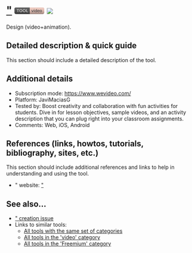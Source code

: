 # ["](UAH (Rosa))  [<img src="images/video.png" align="bottom">](https://github.com/e-CLOSE/Toolbox/issues?q=label%3A01_TOOL+label%3Avideo) [<img src="images/Freemium.png" align="bottom">](https://github.com/e-CLOSE/Toolbox/issues?q=label%3A01_TOOL+label%3AFreemium)

Design (video+animation).


## Detailed description & quick guide

This section should include a detailed description of the tool.


## Additional details

- Subscription mode: https://www.wevideo.com/
- Platform: JaviMaciasG
- Tested by: Boost creativity and collaboration with fun activities for students. Dive in for lesson objectives, sample videos, and an activity description that you can plug right into your classroom assignments.
- Comments: Web, iOS, Android


## References (links, howtos, tutorials, bibliography, sites, etc.)

This section should include additional references and links to help in
understanding and using the tool.

- " website: ["](UAH (Rosa))


## See also...

- [" creation issue](https://github.com/e-CLOSE/Toolbox/issues/66)
- Links to similar tools:
  - [All tools with the same set of categories](https://github.com/e-CLOSE/Toolbox/issues?q=label%3A01_TOOL+label%3AFreemium)
  - [All tools in the 'video' category](https://github.com/e-CLOSE/Toolbox/issues?q=label%3A01_TOOL+label%3Avideo)
  - [All tools in the 'Freemium' category](https://github.com/e-CLOSE/Toolbox/issues?q=label%3A01_TOOL+label%3AFreemium)

